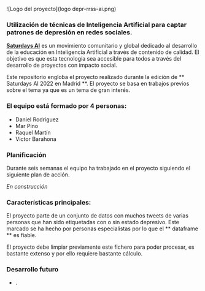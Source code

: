![Logo del proyecto](logo depr-rrss-ai.png)

### Utilización de técnicas de Inteligencia Artificial para captar patrones de depresión en redes sociales.

[**Saturdays AI**](https://saturdays.ai/) es un movimiento comunitario y global dedicado al desarrollo de la educación en Inteligencia Artificial a través de contenido de calidad. El objetivo es que esta tecnología sea accesible para todos a través del desarrollo de proyectos con impacto social.

Este repositorio engloba el proyecto realizado durante la edición de ** Saturdays AI 2022 en Madrid **. El proyecto se basa en trabajos previos sobre el tema ya que es un tema de gran interés.

### El equipo está formado por 4 personas:
- Daniel Rodríguez
- Mar Pino
- Raquel Martín
- Victor Barahona

### Planificación

Durante seis semanas el equipo ha trabajado en el proyecto siguiendo el siguiente plan de acción.

*En construcción*

 ### Características principales:

El proyecto parte de un conjunto de datos con muchos tweets de varias personas que han sido etiquetadas con o sin estado depresivo. Este marcado se ha hecho por personas especialistas por lo que el ** dataframe ** es fiable.

El proyecto debe limpiar previamente este fichero para poder procesar, es bastante extenso y por ello requiere bastante cálculo.

### Desarrollo futuro

- .




